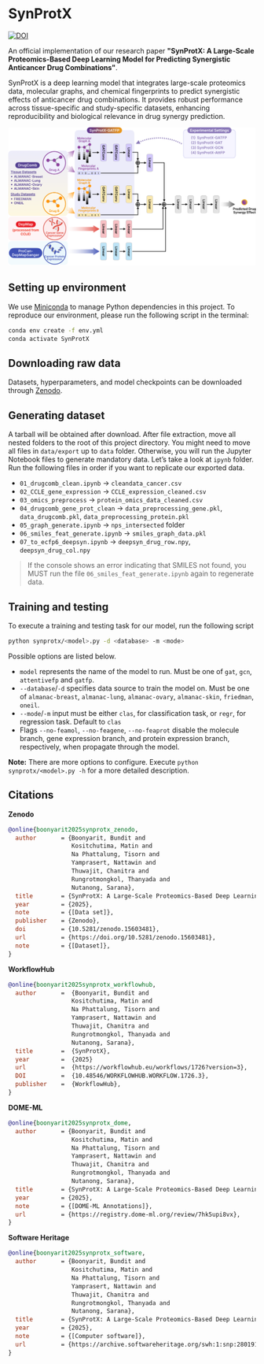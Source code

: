 # SynProtX

[![DOI](https://zenodo.org/badge/DOI/10.5281/zenodo.13285494.svg)](https://doi.org/10.5281/zenodo.13285494)

An official implementation of our research paper **"SynProtX: A Large-Scale Proteomics-Based Deep Learning Model for Predicting Synergistic Anticancer Drug Combinations"**.

SynProtX is a deep learning model that integrates large-scale proteomics data, molecular graphs, and chemical fingerprints to predict synergistic effects of anticancer drug combinations. It provides robust performance across tissue-specific and study-specific datasets, enhancing reproducibility and biological relevance in drug synergy prediction.

![SynProtX architecture](https://github.com/manbaritone/SynProtX/blob/main/synprotx_architect.png)

## Setting up environment

We use [Miniconda](https://docs.anaconda.com/miniconda/) to manage Python dependencies in this project. To reproduce our environment, please run the following script in the terminal:

```sh
conda env create -f env.yml
conda activate SynProtX
```

## Downloading raw data

Datasets, hyperparameters, and model checkpoints can be downloaded through [Zenodo](https://doi.org/10.5281/zenodo.13285494).

## Generating dataset

A tarball will be obtained after download. After file extraction, move all nested folders to the root of this project directory. You might need to move all files in `data/export` up to `data` folder. Otherwise, you will run the Jupyter Notebook files to generate mandatory data. Let’s take a look at `ipynb` folder. Run the following files in order if you want to replicate our exported data.

- `01_drugcomb_clean.ipynb` → `cleandata_cancer.csv`
- `02_CCLE_gene_expression` → `CCLE_expression_cleaned.csv`
- `03_omics_preprocess` → `protein_omics_data_cleaned.csv`
- `04_drugcomb_gene_prot_clean` → `data_preprocessing_gene.pkl`, `data_drugcomb.pkl`, `data_preprocessing_protein.pkl`
- `05_graph_generate.ipynb` → `nps_intersected` folder
- `06_smiles_feat_generate.ipynb` → `smiles_graph_data.pkl`
- `07_to_ecfp6_deepsyn.ipynb` → `deepsyn_drug_row.npy`, `deepsyn_drug_col.npy`

> If the console shows an error indicating that SMILES not found, you MUST run the file `06_smiles_feat_generate.ipynb` again to regenerate data.

## Training and testing

To execute a training and testing task for our model, run the following script

```sh
python synprotx/<model>.py -d <database> -m <mode>
```

Possible options are listed below.

- `model` represents the name of the model to run. Must be one of `gat`, `gcn`, `attentivefp` and `gatfp`.
- `--database`/`-d` specifies data source to train the model on. Must be one of `almanac-breast`, `almanac-lung`, `almanac-ovary`, `almanac-skin`, `friedman`, `oneil`.
- `--mode`/`-m` input must be either `clas`, for classification task, or `regr`, for regression task. Default to `clas`
- Flags `--no-feamol`, `--no-feagene`, `--no-feaprot` disable the molecule branch, gene expression branch, and protein expression branch, respectively, when propagate through the model.

**Note:** There are more options to configure. Execute `python  synprotx/<model>.py -h` for a more detailed description.

## Citations

**Zenodo**
```bibtex
@online{boonyarit2025synprotx_zenodo,
  author       = {Boonyarit, Bundit and
                  Kositchutima, Matin and
                  Na Phattalung, Tisorn and
                  Yamprasert, Nattawin and
                  Thuwajit, Chanitra and
                  Rungrotmongkol, Thanyada and
                  Nutanong, Sarana},
  title        = {SynProtX: A Large-Scale Proteomics-Based Deep Learning Model for Predicting Synergistic Anticancer Drug Combinations},
  year         = {2025},
  note         = {[Data set]},
  publisher    = {Zenodo},
  doi          = {10.5281/zenodo.15603481},
  url          = {https://doi.org/10.5281/zenodo.15603481},
  note         = {[Dataset]},
}
```

**WorkflowHub**
```bibtex
@online{boonyarit2025synprotx_workflowhub,
  author       =  {Boonyarit, Bundit and
                  Kositchutima, Matin and
                  Na Phattalung, Tisorn and
                  Yamprasert, Nattawin and
                  Thuwajit, Chanitra and
                  Rungrotmongkol, Thanyada and
                  Nutanong, Sarana},
  title        =  {SynProtX},
  year         =  {2025}
  url          =  {https://workflowhub.eu/workflows/1726?version=3},
  DOI          =  {10.48546/WORKFLOWHUB.WORKFLOW.1726.3},
  publisher    =  {WorkflowHub},
}
```

**DOME-ML**
```bibtex
@online{boonyarit2025synprotx_dome,
  author       = {Boonyarit, Bundit and
                  Kositchutima, Matin and
                  Na Phattalung, Tisorn and
                  Yamprasert, Nattawin and
                  Thuwajit, Chanitra and
                  Rungrotmongkol, Thanyada and
                  Nutanong, Sarana},
  title        = {SynProtX: A Large-Scale Proteomics-Based Deep Learning Model for Predicting Synergistic Anticancer Drug Combinations},
  year         = {2025},
  note         = {[DOME-ML Annotations]},
  url          = {https://registry.dome-ml.org/review/7hk5upi8vx},
}

```

**Software Heritage**
```bibtex
@online{boonyarit2025synprotx_software,
  author       = {Boonyarit, Bundit and
                  Kositchutima, Matin and
                  Na Phattalung, Tisorn and
                  Yamprasert, Nattawin and
                  Thuwajit, Chanitra and
                  Rungrotmongkol, Thanyada and
                  Nutanong, Sarana},
  title        = {SynProtX: A Large-Scale Proteomics-Based Deep Learning Model for Predicting Synergistic Anticancer Drug Combinations (Version 1)},
  year         = {2025},
  note         = {[Computer software]},
  url          = {https://archive.softwareheritage.org/swh:1:snp:28019112cc4ea0fdcb8c529e6c895b0dcc434add;origin=https://github.com/manbaritone/SynProtX},
}
```
